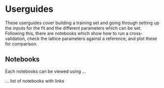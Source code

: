 # Userguides

These userguides cover building a training set and going through setting up the inputs for the fit and the different parameters which can be set. Following this, there are notebooks which show how to run a cross-validation, check the lattice parameters against a reference, and plot these for comparison.

## Notebooks

Each notebooks can be viewed using ...


... list of notebooks with links
